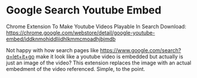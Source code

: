 Google Search Youtube Embed
==================

Chrome Extension To Make Youtube Videos Playable In Search
Download: https://chrome.google.com/webstore/detail/google-youtube-embed/iddknmohiddliidhlkmmcmoadhjbjmdb

Not happy with how search pages like https://www.google.com/search?q=let+it+go make it look like a youtube video is embedded but actually is just an image of the video? This extension replaces the image with an actual embedment of the video referenced. Simple, to the point.

